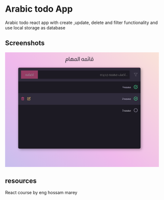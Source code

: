 # Arabic todo App

Arabic todo react app with create ,update, delete and filter functionality
and use local storage as database

## Screenshots

![App Screenshot](./src/assets/rmImg.png)

## resources

React course by eng hossam marey

